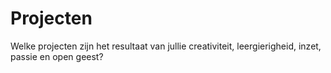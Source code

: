 Projecten
=========

Welke projecten zijn het resultaat van jullie creativiteit, leergierigheid, inzet, passie en open geest?